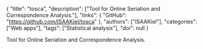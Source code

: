 {
  "title": "tosca",
  "description": ["Tool for Online Seriation and Correspondence Analysis."],
  "links": {
    "GitHub": "https://github.com/ISAAKiel/tosca"
  },
  "authors": ["ISAAKiel"],
  "categories": ["Web apps"],
  "tags": ["Statistical analysis"],
  "doi": null
}

<!-- Generated by csv2md.R – do not edit by hand -->

Tool for Online Seriation and Correspondence Analysis.